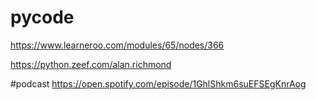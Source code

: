 # pycode
https://www.learneroo.com/modules/65/nodes/366

https://python.zeef.com/alan.richmond


#podcast
https://open.spotify.com/episode/1GhlShkm6suEFSEgKnrAog
